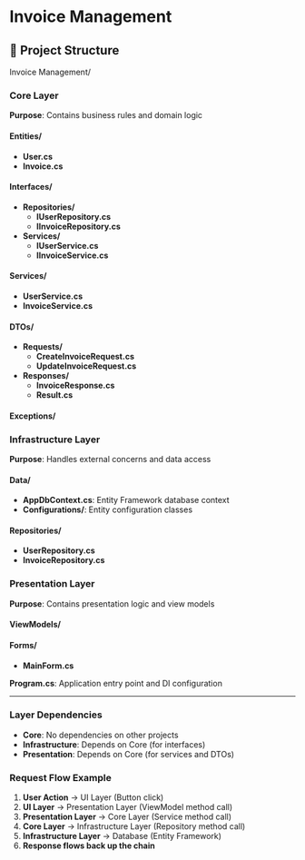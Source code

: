 # Invoice Management

## 📁 Project Structure

Invoice Management/

### Core Layer
**Purpose**: Contains business rules and domain logic

#### Entities/
- **User.cs**
- **Invoice.cs**

#### Interfaces/
- **Repositories/**
  - **IUserRepository.cs**
  - **IInvoiceRepository.cs**
- **Services/**
  - **IUserService.cs**
  - **IInvoiceService.cs**

#### Services/
- **UserService.cs**
- **InvoiceService.cs**

#### DTOs/
- **Requests/**
  - **CreateInvoiceRequest.cs**
  - **UpdateInvoiceRequest.cs**
- **Responses/**
  - **InvoiceResponse.cs**
  - **Result.cs**

#### Exceptions/

### Infrastructure Layer
**Purpose**: Handles external concerns and data access

#### Data/
- **AppDbContext.cs**: Entity Framework database context
- **Configurations/**: Entity configuration classes

#### Repositories/
- **UserRepository.cs**
- **InvoiceRepository.cs**

### Presentation Layer
**Purpose**: Contains presentation logic and view models

#### ViewModels/

#### Forms/
- **MainForm.cs**

**Program.cs**: Application entry point and DI configuration

--------------------------
### Layer Dependencies
- **Core**: No dependencies on other projects
- **Infrastructure**: Depends on Core (for interfaces)
- **Presentation**: Depends on Core (for services and DTOs)

### Request Flow Example
1. **User Action** → UI Layer (Button click)
2. **UI Layer** → Presentation Layer (ViewModel method call)
3. **Presentation Layer** → Core Layer (Service method call)
4. **Core Layer** → Infrastructure Layer (Repository method call)
5. **Infrastructure Layer** → Database (Entity Framework)
6. **Response flows back up the chain**